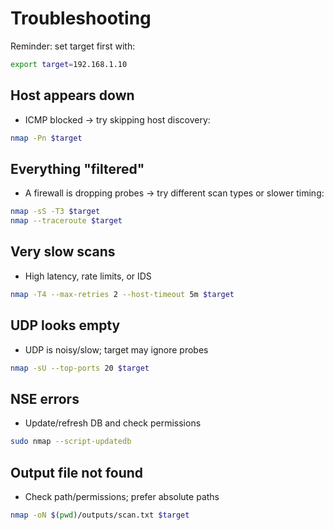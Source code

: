 # Troubleshooting

Reminder: set target first with:
```bash
export target=192.168.1.10
```

## Host appears down
- ICMP blocked → try skipping host discovery:
```bash
nmap -Pn $target
```

## Everything "filtered"
- A firewall is dropping probes → try different scan types or slower timing:
```bash
nmap -sS -T3 $target
nmap --traceroute $target
```

## Very slow scans
- High latency, rate limits, or IDS
```bash
nmap -T4 --max-retries 2 --host-timeout 5m $target
```

## UDP looks empty
- UDP is noisy/slow; target may ignore probes
```bash
nmap -sU --top-ports 20 $target
```

## NSE errors
- Update/refresh DB and check permissions
```bash
sudo nmap --script-updatedb
```

## Output file not found
- Check path/permissions; prefer absolute paths
```bash
nmap -oN $(pwd)/outputs/scan.txt $target
```
